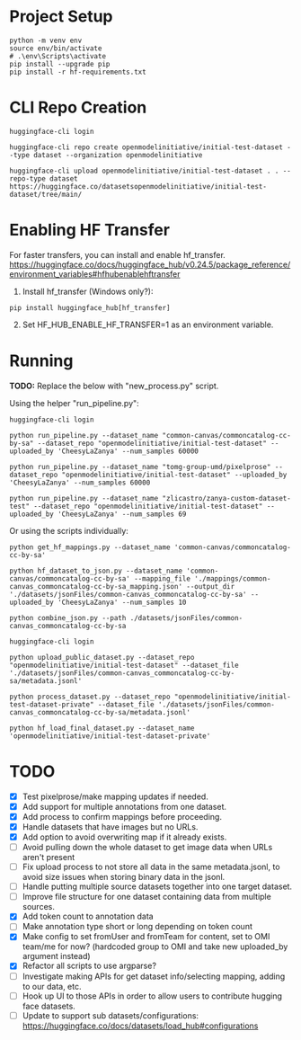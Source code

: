 # Project Setup
```shell
python -m venv env
source env/bin/activate
# .\env\Scripts\activate
pip install --upgrade pip
pip install -r hf-requirements.txt
```

# CLI Repo Creation
```shell
huggingface-cli login

huggingface-cli repo create openmodelinitiative/initial-test-dataset --type dataset --organization openmodelinitiative

huggingface-cli upload openmodelinitiative/initial-test-dataset . . --repo-type dataset https://huggingface.co/datasetsopenmodelinitiative/initial-test-dataset/tree/main/
```

# Enabling HF Transfer

For faster transfers, you can install and enable hf_transfer.
https://huggingface.co/docs/huggingface_hub/v0.24.5/package_reference/environment_variables#hfhubenablehftransfer

1. Install hf_transfer (Windows only?):
```shell
pip install huggingface_hub[hf_transfer]
```
2. Set HF_HUB_ENABLE_HF_TRANSFER=1 as an environment variable.

# Running

**TODO:** Replace the below with "new_process.py" script.


Using the helper "run_pipeline.py":
```shell
huggingface-cli login

python run_pipeline.py --dataset_name "common-canvas/commoncatalog-cc-by-sa" --dataset_repo "openmodelinitiative/initial-test-dataset" --uploaded_by 'CheesyLaZanya' --num_samples 60000

python run_pipeline.py --dataset_name "tomg-group-umd/pixelprose" --dataset_repo "openmodelinitiative/initial-test-dataset" --uploaded_by 'CheesyLaZanya' --num_samples 60000

python run_pipeline.py --dataset_name "zlicastro/zanya-custom-dataset-test" --dataset_repo "openmodelinitiative/initial-test-dataset" --uploaded_by 'CheesyLaZanya' --num_samples 69

```

Or using the scripts individually:

```shell
python get_hf_mappings.py --dataset_name 'common-canvas/commoncatalog-cc-by-sa'

python hf_dataset_to_json.py --dataset_name 'common-canvas/commoncatalog-cc-by-sa' --mapping_file './mappings/common-canvas_commoncatalog-cc-by-sa_mapping.json' --output_dir './datasets/jsonFiles/common-canvas_commoncatalog-cc-by-sa' --uploaded_by 'CheesyLaZanya' --num_samples 10

python combine_json.py --path ./datasets/jsonFiles/common-canvas_commoncatalog-cc-by-sa

huggingface-cli login

python upload_public_dataset.py --dataset_repo "openmodelinitiative/initial-test-dataset" --dataset_file './datasets/jsonFiles/common-canvas_commoncatalog-cc-by-sa/metadata.jsonl'

python process_dataset.py --dataset_repo "openmodelinitiative/initial-test-dataset-private" --dataset_file './datasets/jsonFiles/common-canvas_commoncatalog-cc-by-sa/metadata.jsonl'

python hf_load_final_dataset.py --dataset_name 'openmodelinitiative/initial-test-dataset-private'
```

# TODO
- [x] Test pixelprose/make mapping updates if needed.
- [x] Add support for multiple annotations from one dataset.
- [x] Add process to confirm mappings before proceeding.
- [x] Handle datasets that have images but no URLs.
- [x] Add option to avoid overwriting map if it already exists.
- [ ] Avoid pulling down the whole dataset to get image data when URLs aren't present
- [ ] Fix upload process to not store all data in the same metadata.jsonl, to avoid size issues when storing binary data in the jsonl.
- [ ] Handle putting multiple source datasets together into one target dataset.
- [ ] Improve file structure for one dataset containing data from multiple sources.
- [x] Add token count to annotation data
- [ ] Make annotation type short or long depending on token count
- [x] Make config to set fromUser and fromTeam for content, set to OMI team/me for now? (hardcoded group to OMI and take new uploaded_by argument instead)
- [x] Refactor all scripts to use argparse?
- [ ] Investigate making APIs for get dataset info/selecting mapping, adding to our data, etc.
- [ ] Hook up UI to those APIs in order to allow users to contribute hugging face datasets.
- [ ] Update to support sub datasets/configurations: https://huggingface.co/docs/datasets/load_hub#configurations
